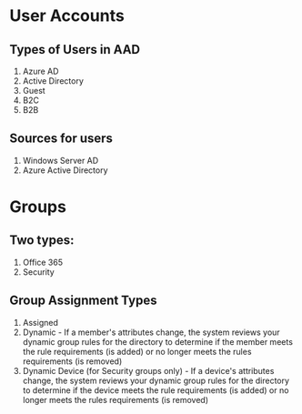 # User Accounts
## Types of Users in AAD
1. Azure AD
1. Active Directory
1. Guest
1. B2C
1. B2B

## Sources for users
1. Windows Server AD
1. Azure Active Directory

# Groups
## Two types:
1. Office 365
1. Security

## Group Assignment Types
1. Assigned
1. Dynamic - If a member's attributes change, the system reviews your dynamic group rules for the directory to determine if the member meets the rule requirements (is added) or no longer meets the rules requirements (is removed)
1. Dynamic Device (for Security groups only) - If a device's attributes change, the system reviews your dynamic group rules for the directory to determine if the device meets the rule requirements (is added) or no longer meets the rules requirements (is removed)

